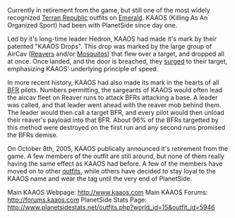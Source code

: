 Currently in retirement from the game, but still one of the most widely
recognized [Terran Republic](Terran_Republic "wikilink") outfits on
[Emerald](Emerald "wikilink"). KAAOS (Killing As An Organized Sport) had
been with PlanetSide since day one.

Led by it's long-time leader Hedron, KAAOS had made it's mark by their
patented "KAAOS Drops". This drop was marked by the large group of
AirCav ([Reavers](Reaver "wikilink") and/or
[Mosquitos](Mosquito "wikilink")) that flew over a target, and dropped
all at once. Once landed, and the door is breached, they
[surged](surge "wikilink") to their target, emphasizing KAAOS'
underlying principle of speed.

In more recent history, KAAOS had also made its mark in the hearts of
all [BFR](BFR "wikilink") pilots. Numbers permitting, the sargeants of
KAAOS would often lead the aircav fleet on Reaver runs to attack BFRs
attacking a base. A leader was called, and that leader went ahead with
the reaver mob behind them. The leader would then call a target BFR, and
every pilot would then unload their reaver's payload into that BFR.
About 96% of the BFRs targetted by this method were destroyed on the
first run and any second runs promised the BFRs demise.

On October 8th, 2005, KAAOS publically announced it's retirement from
the game. A few members of the outfit are still around, but none of them
really having the same effect as KAAOS had before. A few of the members
have moved on to other [outfits](outfits "wikilink"), while others have
decided to stay loyal to the KAAOS name and wear the tag until the very
end of PlanetSide.

Main KAAOS Webpage: <http://www.kaaos.com>
Main KAAOS Forums: <http://forums.kaaos.com>
PlanetSide Stats Page:
<http://www.planetsidestats.net/outfits.php?world_id=15&outfit_id=5946>